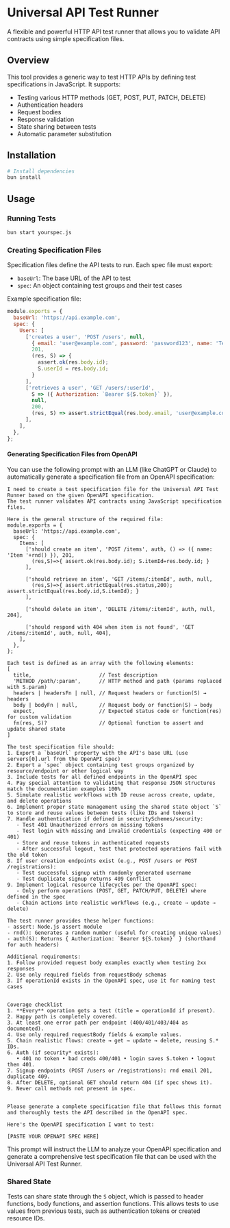 # Universal API Test Runner

A flexible and powerful HTTP API test runner that allows you to validate API contracts using simple specification files.

## Overview

This tool provides a generic way to test HTTP APIs by defining test specifications in JavaScript. It supports:

- Testing various HTTP methods (GET, POST, PUT, PATCH, DELETE)
- Authentication headers
- Request bodies
- Response validation
- State sharing between tests
- Automatic parameter substitution

## Installation

```bash
# Install dependencies
bun install
```

## Usage

### Running Tests

```bash
bun start yourspec.js
```

### Creating Specification Files

Specification files define the API tests to run. Each spec file must export:
- `baseUrl`: The base URL of the API to test
- `spec`: An object containing test groups and their test cases

Example specification file:

```javascript
module.exports = {
  baseUrl: 'https://api.example.com',
  spec: {
    Users: [
      ['creates a user', 'POST /users', null, 
        { email: 'user@example.com', password: 'password123', name: 'Test User' }, 
        201, 
        (res, S) => { 
          assert.ok(res.body.id); 
          S.userId = res.body.id; 
        }
      ],
      ['retrieves a user', 'GET /users/:userId', 
        S => ({ Authorization: `Bearer ${S.token}` }), 
        null, 
        200, 
        (res, S) => assert.strictEqual(res.body.email, 'user@example.com')
      ],
    ],
  },
};
```

#### Generating Specification Files from OpenAPI

You can use the following prompt with an LLM (like ChatGPT or Claude) to automatically generate a specification file from an OpenAPI specification:

```
I need to create a test specification file for the Universal API Test Runner based on the given OpenAPI specification. 
The test runner validates API contracts using JavaScript specification files.

Here is the general structure of the required file:
module.exports = {
  baseUrl: 'https://api.example.com',
  spec: {
    Items: [
      ['should create an item', 'POST /items', auth, () => ({ name: 'Item '+rnd() }), 201,
        (res,S)=>{ assert.ok(res.body.id); S.itemId=res.body.id; }
      ],

      ['should retrieve an item', 'GET /items/:itemId', auth, null,
        (res,S)=>{ assert.strictEqual(res.status,200); assert.strictEqual(res.body.id,S.itemId); }
      ],

      ['should delete an item', 'DELETE /items/:itemId', auth, null, 204],

      ['should respond with 404 when item is not found', 'GET /items/:itemId', auth, null, 404],
    ],
  },
};

Each test is defined as an array with the following elements:
[
  title,                      // Test description
  'METHOD /path/:param',      // HTTP method and path (params replaced with S.param)
  headers | headersFn | null, // Request headers or function(S) → headers
  body | bodyFn | null,       // Request body or function(S) → body
  expect,                     // Expected status code or function(res) for custom validation
  fn(res, S)?                 // Optional function to assert and update shared state
]

The test specification file should:
1. Export a `baseUrl` property with the API's base URL (use servers[0].url from the OpenAPI spec)
2. Export a `spec` object containing test groups organized by resource/endpoint or other logical way
3. Include tests for all defined endpoints in the OpenAPI spec
4. Pay special attention to validating that response JSON structures match the documentation examples 100%
5. Simulate realistic workflows with ID reuse across create, update, and delete operations
6. Implement proper state management using the shared state object `S` to store and reuse values between tests (like IDs and tokens)
7. Handle authentication if defined in securitySchemes/security:
   - Test 401 Unauthorized errors on missing tokens
   - Test login with missing and invalid credentials (expecting 400 or 401)
   - Store and reuse tokens in authenticated requests
   - After successful logout, test that protected operations fail with the old token
8. If user creation endpoints exist (e.g., POST /users or POST /registrations):
   - Test successful signup with randomly generated username
   - Test duplicate signup returns 409 Conflict
9. Implement logical resource lifecycles per the OpenAPI spec:
   - Only perform operations (POST, GET, PATCH/PUT, DELETE) where defined in the spec
   - Chain actions into realistic workflows (e.g., create → update → delete)

The test runner provides these helper functions:
- assert: Node.js assert module
- rnd(): Generates a random number (useful for creating unique values)
- auth(S): Returns { Authorization: `Bearer ${S.token}` } (shorthand for auth headers)

Additional requirements:
1. Follow provided request body examples exactly when testing 2xx responses
2. Use only required fields from requestBody schemas
3. If operationId exists in the OpenAPI spec, use it for naming test cases


Coverage checklist  
1. **Every** operation gets a test (title = operationId if present).  
2. Happy path is completely covered.  
3. At least one error path per endpoint (400/401/403/404 as documented).  
4. Use only required requestBody fields & example values.  
5. Chain realistic flows: create → get → update → delete, reusing S.* IDs.  
6. Auth (if security* exists):  
   • 401 no token • bad creds 400/401 • login saves S.token • logout then 401.  
7. Signup endpoints (POST /users or /registrations): rnd email 201, duplicate 409.  
8. After DELETE, optional GET should return 404 (if spec shows it).  
9. Never call methods not present in spec.


Please generate a complete specification file that follows this format and thoroughly tests the API described in the OpenAPI spec.

Here's the OpenAPI specification I want to test:

[PASTE YOUR OPENAPI SPEC HERE]
```

This prompt will instruct the LLM to analyze your OpenAPI specification and generate a comprehensive test specification file that can be used with the Universal API Test Runner.


### Shared State

Tests can share state through the `S` object, which is passed to header functions, body functions, and assertion functions. This allows tests to use values from previous tests, such as authentication tokens or created resource IDs.
